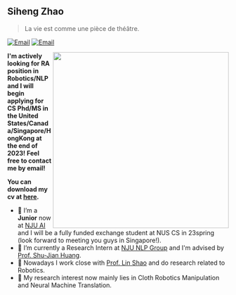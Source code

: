 </a>

## Siheng Zhao


> La vie est comme une pièce de théâtre.

[![Email](https://img.shields.io/badge/-zhaosh@smail.nju.edu.cn-911318?style=flat-square&logo=Mail.RU&logoColor=white&labelColor=c14438)](mailto:zhaosh@smail.nju.edu.cn)
[![Email](https://img.shields.io/badge/-zhaosiheng@u.nus.edu-911318?style=flat-square&logo=Mail.RU&logoColor=white&labelColor=c14438)](mailto:zhaosiheng@u.nus.edu)

<a href="#">
<img align="right" src='https://github-readme-stats.vercel.app/api/top-langs/?username=Hilbert-Johnson&layout=compact&hide=html,java' width="400px" />
</a>

**I'm actively looking for RA position in Robotics/NLP and I will begin applying for CS Phd/MS in the United States/Canada/Singapore/HongKong at the end of 2023! Feel free to contact me by email!**

**You can download my cv at [here](https://hilbert-johnson.github.io/files/cv.pdf).**

- 🔭 I’m a **Junior** now at [NJU AI](https://ai.nju.edu.cn) and I will be a fully funded exchange student at NUS CS in 23spring (look forward to meeting you guys in Singapore!).
- 🌱 I’m currently a Research Intern at [NJU NLP Group](http://nlp.nju.edu.cn/homepage/) and I'm advised by [Prof. Shu-Jian Huang](http://nlp.nju.edu.cn/huangsj/).
- 🤩 Nowadays I work close with [Prof. Lin Shao](https://linsats.github.io/) and do research related to Robotics.
- 🤔 My research interest now mainly lies in Cloth Robotics Manipulation and Neural Machine Translation.
